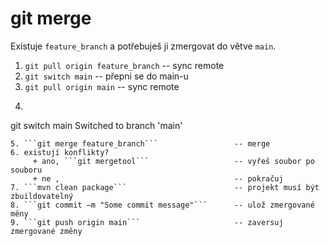 # git merge

Existuje ```feature_branch``` a potřebuješ ji zmergovat do větve ```main```.

1. ```git pull origin feature_branch```           -- sync remote
2. ```git switch main```                          -- přepni se do main-u
3. ```git pull origin main```                     -- sync remote
4. ```
git switch main
Switched to branch 'main'
```
5. ```git merge feature_branch```                 -- merge
6. existují konflikty?
 	 + ano, ```git mergetool```                   -- vyřeš soubor po souboru
 	 + ne ,                                       -- pokračuj
7. ```mvn clean package```                        -- projekt musí být zbuildovatelný
8. ```git commit –m "Some commit message"```      -- ulož zmergované měny
9. ```git push origin main```                     -- zaversuj zmergované změny